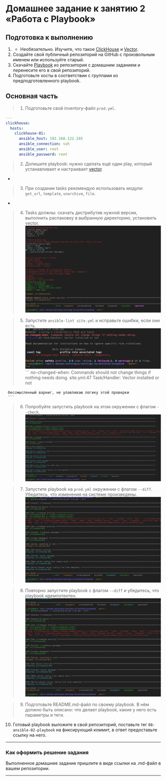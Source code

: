 # Домашнее задание к занятию 2 «Работа с Playbook»

## Подготовка к выполнению

1. * Необязательно. Изучите, что такое [ClickHouse](https://www.youtube.com/watch?v=fjTNS2zkeBs) и [Vector](https://www.youtube.com/watch?v=CgEhyffisLY).
2. Создайте свой публичный репозиторий на GitHub с произвольным именем или используйте старый.
3. Скачайте [Playbook](./playbook/) из репозитория с домашним заданием и перенесите его в свой репозиторий.
4. Подготовьте хосты в соответствии с группами из предподготовленного playbook.

## Основная часть

> 1. Подготовьте свой inventory-файл `prod.yml`.
```yaml
---
clickhouse:
  hosts:
    clickhouse-01:
      ansible_host: 192.168.122.245
      ansible_connection: ssh
      ansible_user: root
      ansible_password: root
```
> 2. Допишите playbook: нужно сделать ещё один play, который устанавливает и настраивает [vector](https://vector.dev).
 + 
> 3. При создании tasks рекомендую использовать модули: `get_url`, `template`, `unarchive`, `file`.
 +
> 4. Tasks должны: скачать дистрибутив нужной версии, выполнить распаковку в выбранную директорию, установить vector.
     ![1-1](img/1-1.png)

> 5. Запустите `ansible-lint site.yml` и исправьте ошибки, если они есть.
     ![1-2](img/1-2.png)
     ```
     no-changed-when: Commands should not change things if nothing needs doing.
     site.yml:47 Task/Handler: Vector installed or not
     
     бессмысленный варниг, не улавливаю логику этой проверки
     ```
> 6. Попробуйте запустить playbook на этом окружении с флагом `--check`.
     ![6](img/6.png)
      
> 7. Запустите playbook на `prod.yml` окружении с флагом `--diff`. Убедитесь, что изменения на системе произведены.
     ![7](img/7.png)
     
> 8. Повторно запустите playbook с флагом `--diff` и убедитесь, что playbook идемпотентен.
     ![8](img/8.png)

> 9. Подготовьте README.md-файл по своему playbook. В нём должно быть описано: что делает playbook, какие у него есть параметры и теги.

10. Готовый playbook выложите в свой репозиторий, поставьте тег `08-ansible-02-playbook` на фиксирующий коммит, в ответ предоставьте ссылку на него.

---

### Как оформить решение задания

Выполненное домашнее задание пришлите в виде ссылки на .md-файл в вашем репозитории.

---
